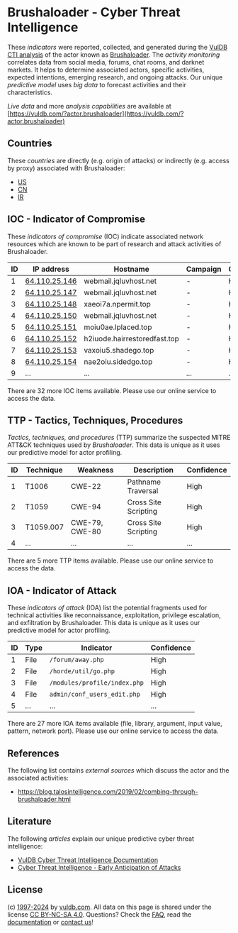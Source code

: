 # Brushaloader - Cyber Threat Intelligence

These _indicators_ were reported, collected, and generated during the [VulDB CTI analysis](https://vuldb.com/?kb.cti) of the actor known as [Brushaloader](https://vuldb.com/?actor.brushaloader). The _activity monitoring_ correlates data from social media, forums, chat rooms, and darknet markets. It helps to determine associated actors, specific activities, expected intentions, emerging research, and ongoing attacks. Our unique _predictive model_ uses _big data_ to forecast activities and their characteristics.

_Live data_ and more _analysis capabilities_ are available at [https://vuldb.com/?actor.brushaloader](https://vuldb.com/?actor.brushaloader)

## Countries

These _countries_ are directly (e.g. origin of attacks) or indirectly (e.g. access by proxy) associated with Brushaloader:

* [US](https://vuldb.com/?country.us)
* [CN](https://vuldb.com/?country.cn)
* [IR](https://vuldb.com/?country.ir)

## IOC - Indicator of Compromise

These _indicators of compromise_ (IOC) indicate associated network resources which are known to be part of research and attack activities of Brushaloader.

ID | IP address | Hostname | Campaign | Confidence
-- | ---------- | -------- | -------- | ----------
1 | [64.110.25.146](https://vuldb.com/?ip.64.110.25.146) | webmail.jqluvhost.net | - | High
2 | [64.110.25.147](https://vuldb.com/?ip.64.110.25.147) | webmail.jqluvhost.net | - | High
3 | [64.110.25.148](https://vuldb.com/?ip.64.110.25.148) | xaeoi7a.npermit.top | - | High
4 | [64.110.25.150](https://vuldb.com/?ip.64.110.25.150) | webmail.jqluvhost.net | - | High
5 | [64.110.25.151](https://vuldb.com/?ip.64.110.25.151) | moiu0ae.lplaced.top | - | High
6 | [64.110.25.152](https://vuldb.com/?ip.64.110.25.152) | h2iuode.hairrestoredfast.top | - | High
7 | [64.110.25.153](https://vuldb.com/?ip.64.110.25.153) | vaxoiu5.shadego.top | - | High
8 | [64.110.25.154](https://vuldb.com/?ip.64.110.25.154) | nae2oiu.sidedgo.top | - | High
9 | ... | ... | ... | ...

There are 32 more IOC items available. Please use our online service to access the data.

## TTP - Tactics, Techniques, Procedures

_Tactics, techniques, and procedures_ (TTP) summarize the suspected MITRE ATT&CK techniques used by _Brushaloader_. This data is unique as it uses our predictive model for actor profiling.

ID | Technique | Weakness | Description | Confidence
-- | --------- | -------- | ----------- | ----------
1 | T1006 | CWE-22 | Pathname Traversal | High
2 | T1059 | CWE-94 | Cross Site Scripting | High
3 | T1059.007 | CWE-79, CWE-80 | Cross Site Scripting | High
4 | ... | ... | ... | ...

There are 5 more TTP items available. Please use our online service to access the data.

## IOA - Indicator of Attack

These _indicators of attack_ (IOA) list the potential fragments used for technical activities like reconnaissance, exploitation, privilege escalation, and exfiltration by Brushaloader. This data is unique as it uses our predictive model for actor profiling.

ID | Type | Indicator | Confidence
-- | ---- | --------- | ----------
1 | File | `/forum/away.php` | High
2 | File | `/horde/util/go.php` | High
3 | File | `/modules/profile/index.php` | High
4 | File | `admin/conf_users_edit.php` | High
5 | ... | ... | ...

There are 27 more IOA items available (file, library, argument, input value, pattern, network port). Please use our online service to access the data.

## References

The following list contains _external sources_ which discuss the actor and the associated activities:

* https://blog.talosintelligence.com/2019/02/combing-through-brushaloader.html

## Literature

The following _articles_ explain our unique predictive cyber threat intelligence:

* [VulDB Cyber Threat Intelligence Documentation](https://vuldb.com/?kb.cti)
* [Cyber Threat Intelligence - Early Anticipation of Attacks](https://www.scip.ch/en/?labs.20201022)

## License

(c) [1997-2024](https://vuldb.com/?kb.changelog) by [vuldb.com](https://vuldb.com/?kb.about). All data on this page is shared under the license [CC BY-NC-SA 4.0](https://creativecommons.org/licenses/by-nc-sa/4.0/). Questions? Check the [FAQ](https://vuldb.com/?kb.faq), read the [documentation](https://vuldb.com/?kb) or [contact us](https://vuldb.com/?contact)!
